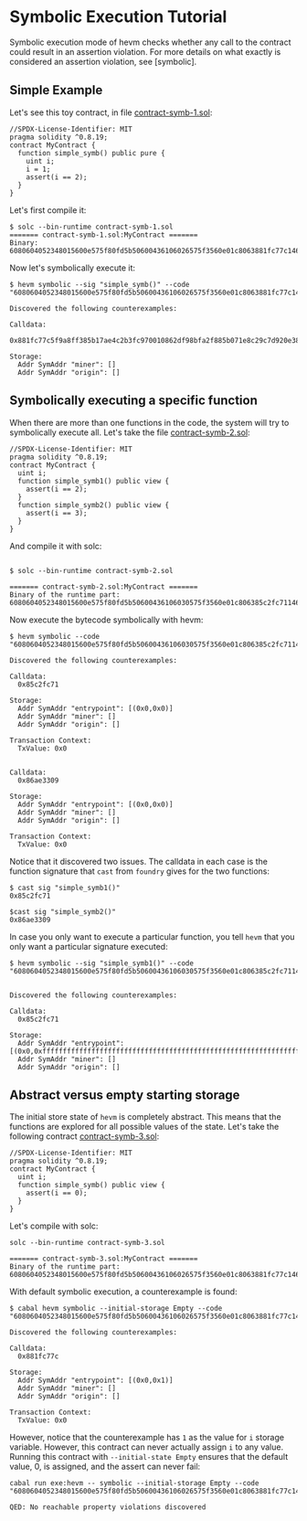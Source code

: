 # Symbolic Execution Tutorial

Symbolic execution mode of hevm checks whether any call to the contract could
result in an assertion violation. For more details on what exactly is considered an assertion violation, see
[symbolic].


## Simple Example

Let's see this toy contract, in file
[contract-symb-1.sol](code_examples/contract-symb-1.sol):

```solidity
//SPDX-License-Identifier: MIT
pragma solidity ^0.8.19;
contract MyContract {
  function simple_symb() public pure {
    uint i;
    i = 1;
    assert(i == 2);
  }
}
```

Let's first compile it:

```shell
$ solc --bin-runtime contract-symb-1.sol
======= contract-symb-1.sol:MyContract =======
Binary:
6080604052348015600e575f80fd5b50600436106026575f3560e01c8063881fc77c14602a575b5f80fd5b60306032565b005b5f600190506002811460455760446048565b5b50565b7f4e487b71000000000000000000000000000000000000000000000000000000005f52600160045260245ffdfea26469706673582212202bc2d2c44310edeba83b816dca9ef8abcc9cc1c775bae801b393bf4d5ff2d32364736f6c63430008180033
```

Now let's symbolically execute it:
```shell
$ hevm symbolic --sig "simple_symb()" --code "6080604052348015600e575f80fd5b50600436106026575f3560e01c8063881fc77c14602a575b5f80fd5b60306032565b005b5f600190506002811460455760446048565b5b50565b7f4e487b71000000000000000000000000000000000000000000000000000000005f52600160045260245ffdfea26469706673582212202bc2d2c44310edeba83b816dca9ef8abcc9cc1c775bae801b393bf4d5ff2d32364736f6c63430008180033"

Discovered the following counterexamples:

Calldata:
  0x881fc77c5f9a8ff385b17ae4c2b3fc970010862df98bfa2f885b071e8c29c7d920e385230182dad8c17bd5e89e8043a08ada90a6d5efdee4425f85cb863109783e158ba4fba908a0e6fae6c6b51002

Storage:
  Addr SymAddr "miner": []
  Addr SymAddr "origin": []
```

## Symbolically executing a specific function

When there are more than one functions in the code, the system will try to
symbolically execute all. Let's take the file
[contract-symb-2.sol](code_examples/contract-symb-2.sol):
```solidity
//SPDX-License-Identifier: MIT
pragma solidity ^0.8.19;
contract MyContract {
  uint i;
  function simple_symb1() public view {
    assert(i == 2);
  }
  function simple_symb2() public view {
    assert(i == 3);
  }
}
```

And compile it with solc:

```shell

$ solc --bin-runtime contract-symb-2.sol

======= contract-symb-2.sol:MyContract =======
Binary of the runtime part:
6080604052348015600e575f80fd5b50600436106030575f3560e01c806385c2fc7114603457806386ae330914603c575b5f80fd5b603a6044565b005b60426055565b005b60025f541460535760526066565b5b565b60035f541460645760636066565b5b565b7f4e487b71000000000000000000000000000000000000000000000000000000005f52600160045260245ffdfea2646970667358221220d70d3cfe85d6f0c8a34ce660d76d7f933db353e59397674009e3a3d982275d7e64736f6c63430008180033
```

Now execute the bytecode symbolically with hevm:

```shell
$ hevm symbolic --code "6080604052348015600e575f80fd5b50600436106030575f3560e01c806385c2fc7114603457806386ae330914603c575b5f80fd5b603a6044565b005b60426055565b005b60025f541460535760526066565b5b565b60035f541460645760636066565b5b565b7f4e487b71000000000000000000000000000000000000000000000000000000005f52600160045260245ffdfea2646970667358221220d70d3cfe85d6f0c8a34ce660d76d7f933db353e59397674009e3a3d982275d7e64736f6c63430008180033"

Discovered the following counterexamples:

Calldata:
  0x85c2fc71

Storage:
  Addr SymAddr "entrypoint": [(0x0,0x0)]
  Addr SymAddr "miner": []
  Addr SymAddr "origin": []

Transaction Context:
  TxValue: 0x0


Calldata:
  0x86ae3309

Storage:
  Addr SymAddr "entrypoint": [(0x0,0x0)]
  Addr SymAddr "miner": []
  Addr SymAddr "origin": []

Transaction Context:
  TxValue: 0x0
```

Notice that it discovered two issues. The calldata in each case is the function
signature that `cast` from `foundry` gives for the two functions:

```shell
$ cast sig "simple_symb1()"
0x85c2fc71

$cast sig "simple_symb2()"
0x86ae3309
```

In case you only want to execute a particular function, you tell `hevm` that you only want a particular signature executed:

```shell
$ hevm symbolic --sig "simple_symb1()" --code "6080604052348015600e575f80fd5b50600436106030575f3560e01c806385c2fc7114603457806386ae330914603c575b5f80fd5b603a6044565b005b60426055565b005b60025f541460535760526066565b5b565b60035f541460645760636066565b5b565b7f4e487b71000000000000000000000000000000000000000000000000000000005f52600160045260245ffdfea2646970667358221220d70d3cfe85d6f0c8a34ce660d76d7f933db353e59397674009e3a3d982275d7e64736f6c63430008180033"


Discovered the following counterexamples:

Calldata:
  0x85c2fc71

Storage:
  Addr SymAddr "entrypoint": [(0x0,0xffffffffffffffffffffffffffffffffffffffffffffffffffffffffffffffff)]
  Addr SymAddr "miner": []
  Addr SymAddr "origin": []
```


## Abstract versus empty starting storage

The initial store state of `hevm` is completely abstract. This means that the
functions are explored for all possible values of the state. Let's take the
following contract [contract-symb-3.sol](code_examples/contract-symb-3.sol):

```solidity
//SPDX-License-Identifier: MIT
pragma solidity ^0.8.19;
contract MyContract {
  uint i;
  function simple_symb() public view {
    assert(i == 0);
  }
}
```

Let's compile with solc:

```shell
solc --bin-runtime contract-symb-3.sol

======= contract-symb-3.sol:MyContract =======
Binary of the runtime part:
6080604052348015600e575f80fd5b50600436106026575f3560e01c8063881fc77c14602a575b5f80fd5b60306032565b005b5f805414604057603f6042565b5b565b7f4e487b71000000000000000000000000000000000000000000000000000000005f52600160045260245ffdfea2646970667358221220cf838a7ff084e553805b9b56decd46ea37363e97e26405b2409d22cb905de0e664736f6c63430008180033
```

With default symbolic execution, a counterexample is found:

```shell
$ cabal hevm symbolic --initial-storage Empty --code "6080604052348015600e575f80fd5b50600436106026575f3560e01c8063881fc77c14602a575b5f80fd5b60306032565b005b5f805414604057603f6042565b5b565b7f4e487b71000000000000000000000000000000000000000000000000000000005f52600160045260245ffdfea2646970667358221220cf838a7ff084e553805b9b56decd46ea37363e97e26405b2409d22cb905de0e664736f6c63430008180033"

Discovered the following counterexamples:

Calldata:
  0x881fc77c

Storage:
  Addr SymAddr "entrypoint": [(0x0,0x1)]
  Addr SymAddr "miner": []
  Addr SymAddr "origin": []

Transaction Context:
  TxValue: 0x0
```

However, notice that the counterexample has `1` as the value for `i` storage
variable. However, this contract can never actually assign `i` to any value.
Running this contract with `--initial-state Empty` ensures that the default
value, 0, is assigned, and the assert can never fail:

```shell
cabal run exe:hevm -- symbolic --initial-storage Empty --code "6080604052348015600e575f80fd5b50600436106026575f3560e01c8063881fc77c14602a575b5f80fd5b60306032565b005b5f805414604057603f6042565b5b565b7f4e487b71000000000000000000000000000000000000000000000000000000005f52600160045260245ffdfea2646970667358221220cf838a7ff084e553805b9b56decd46ea37363e97e26405b2409d22cb905de0e664736f6c63430008180033"

QED: No reachable property violations discovered
```
